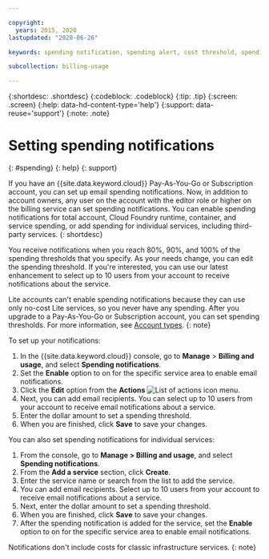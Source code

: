```yaml
---

copyright:
  years: 2015, 2020
lastupdated: "2020-06-26"

keywords: spending notification, spending alert, cost threshold, spending threshold, service notifications, preset notifications, notification, 

subcollection: billing-usage

---
```


{:shortdesc: .shortdesc}
{:codeblock: .codeblock}
{:tip: .tip}
{:screen: .screen}
{:help: data-hd-content-type='help'} 
{:support: data-reuse='support'} 
{:note: .note}

# Setting spending notifications
{: #spending}
{: help} 
{: support}

If you have an {{site.data.keyword.cloud}} Pay-As-You-Go or Subscription account, you can set up email spending notifications. Now, in addition to account owners, any user on the account with the editor role or higher on the billing service can set spending notifications. You can enable spending notifications for total account, Cloud Foundry runtime, container, and service spending, or add spending for individual services, including third-party services. 
{: shortdesc}

You receive notifications when you reach 80%, 90%, and 100% of the spending thresholds that you specify. As your needs change, you can edit the spending threshold. If you're interested, you can use our latest enhancement to select up to 10 users from your account to receive notifications about the service. 

Lite accounts can't enable spending notifications because they can use only no-cost Lite services, so you never have any spending. After you upgrade to a Pay-As-You-Go or Subscription account, you can set spending thresholds. For more information, see [Account types](/docs/account?topic=account-accounts).
{: note}

To set up your notifications:

1. In the {{site.data.keyword.cloud}} console, go to **Manage** > **Billing and usage**, and select **Spending notifications**.
2. Set the **Enable** option to on for the specific service area to enable email notifications. 
3. Click the **Edit** option from the **Actions** ![List of actions icon](../icons/action-menu-icon.svg) menu.
4. Next, you can add email recipients. You can select up to 10 users from your account to receive email notifications about a service.
5. Enter the dollar amount to set a spending threshold. 
6. When you are finished, click **Save** to save your changes.

You can also set spending notifications for individual services: 

1. From the console, go to **Manage > Billing and usage**, and select **Spending notifications**.
2. From the **Add a service** section, click  **Create**. 
3. Enter the service name or search from the list to add the service. 
4. You can add email recipients. Select up to 10 users from your account to receive email notifications about a service.
5. Next, enter the dollar amount to set a spending threshold. 
6. When you are finished, click **Save** to save your changes.
7. After the spending notification is added for the service, set the **Enable** option to on for the specific service area to enable email notifications. 

Notifications don't include costs for classic infrastructure services. 
{: note}
